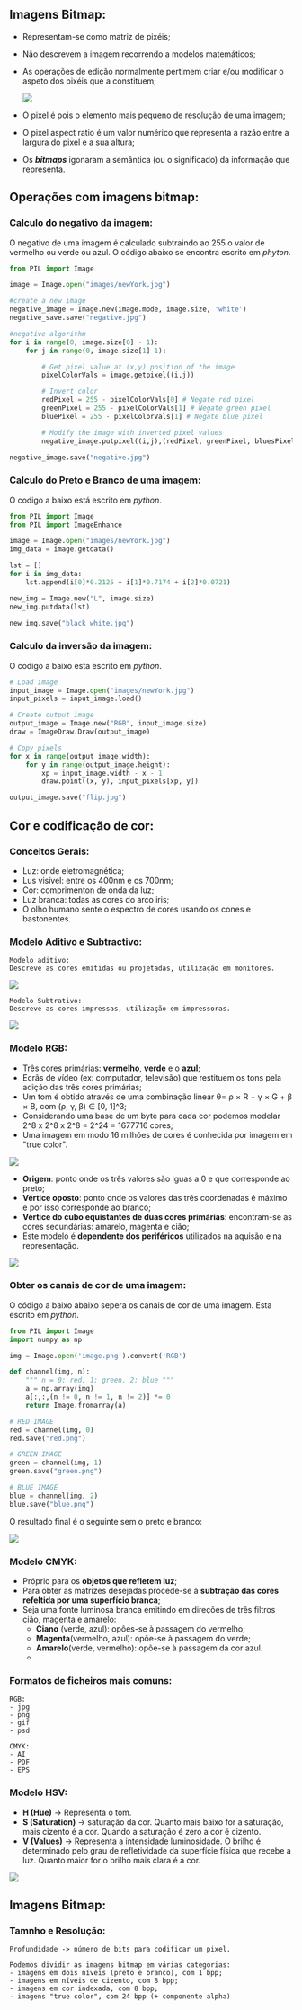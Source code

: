 ## Imagens Bitmap:
- Representam-se como matriz de pixéis;
- Não descrevem a imagem recorrendo a modelos matemáticos;
- As operações de edição normalmente pertimem criar e/ou modificar o aspeto dos pixéis que a constituem;<p>
![](https://wagnergaspar.com/wp-content/uploads/2021/05/3.png)
	
- O pixel é pois o elemento mais pequeno de resolução de uma imagem;
- O pixel aspect ratio é um valor numérico que representa a razão entre a largura do pixel e a sua altura;
- Os ___bitmaps___ igonaram a semântica (ou o significado) da informação que representa.

## Operações com imagens bitmap:
### Calculo do negativo da imagem:

O negativo de uma imagem é calculado subtraindo ao 255 o valor de vermelho ou verde ou azul.
O código abaixo se encontra escrito em _phyton_.
```python
from PIL import Image

image = Image.open("images/newYork.jpg")

#create a new image
negative_image = Image.new(image.mode, image.size, 'white')
negative_save.save("negative.jpg")

#negative algorithm
for i in range(0, image.size[0] - 1):
	for j in range(0, image.size[1]-1):

		# Get pixel value at (x,y) position of the image
		pixelColorVals = image.getpixel((i,j))

		# Invert color
		redPixel = 255 - pixelColorVals[0] # Negate red pixel
		greenPixel = 255 - pixelColorVals[1] # Negate green pixel
		bluePixel = 255 - pixelColorVals[1] # Negate blue pixel

		# Modify the image with inverted pixel values
		negative_image.putpixel((i,j),(redPixel, greenPixel, bluesPixel))

negative_image.save("negative.jpg")
```

### Calculo do Preto e Branco de uma imagem:

O codigo a baixo está escrito em _python_.
```python
from PIL import Image
from PIL import ImageEnhance

image = Image.open("images/newYork.jpg")
img_data = image.getdata()

lst = []
for i in img_data:
	lst.append(i[0]*0.2125 + i[1]*0.7174 + i[2]*0.0721)

new_img = Image.new("L", image.size)
new_img.putdata(lst)

new_img.save("black_white.jpg")
```

### Calculo da inversão da imagem:

O codigo a baixo esta escrito em _python_.
```python
# Load image
input_image = Image.open("images/newYork.jpg")
input_pixels = input_image.load()

# Create output image
output_image = Image.new("RGB", input_image.size)
draw = ImageDraw.Draw(output_image)

# Copy pixels
for x in range(output_image.width):
	for y in range(output_image.height):
		xp = input_image.width - x - 1
		draw.point((x, y), input_pixels[xp, y])

output_image.save("flip.jpg")
```

## Cor e codificação de cor:
### Conceitos Gerais:
- Luz: onde eletromagnética;
- Lus visível: entre os 400nm e os 700nm;
- Cor: comprimenton de onda da luz;
- Luz branca: todas as cores do arco iris;
- O olho humano sente o espectro de cores usando os cones e bastonentes.
### Modelo Aditivo e Subtractivo:
	Modelo aditivo:
	Descreve as cores emitidas ou projetadas, utilização em monitores.

![](https://i1.wp.com/www.hisour.com/wp-content/uploads/2018/03/RGB-color-model.jpg?w=720&ssl=1)

	Modelo Subtrativo:
	Descreve as cores impressas, utilização em impressoras.

![](https://i.loli.net/2019/07/05/5d1ec42acc42b55587.png)

### Modelo RGB:
- Três cores primárias: **vermelho**, **verde** e o **azul**;
- Ecrãs de vídeo (ex: computador, televisão) que restituem os tons pela adição das três cores primárias;
- Um tom é obtido através de uma combinação linear θ= ρ × R + γ × G + β × B, com (ρ, γ, β) ∈ [0, 1]^3;
- Considerando uma base de um byte para cada cor podemos modelar 2^8 x 2^8 x 2^8 = 2^24 = 1677716 cores;
- Uma imagem em modo 16 milhões de cores é conhecida por imagem em "true color".<p>

![](https://ramonpage.com/assets/images/posts/rgb-cube.png)

- **Origem**: ponto onde os três valores são iguas a 0 e que corresponde ao preto;
- **Vértice oposto**: ponto onde os valores das três coordenadas é máximo e por isso corresponde ao branco;
- **Vértice do cubo equistantes de duas cores primárias**: encontram-se as cores secundárias: amarelo, magenta e cião;
- Este modelo é **dependente dos periféricos** utilizados na aquisão e na representação.

![](http://4.bp.blogspot.com/-XSebXPhPo-Q/TV0BeHJUW7I/AAAAAAAAAAU/M5J9Sc7KH-0/s1600/sdabvksdlkf.jpg)

### Obter os canais de cor de uma imagem:
O código a baixo abaixo sepera os canais de cor de uma imagem. Esta escrito em _python_.
```python
from PIL import Image
import numpy as np

img = Image.open('image.png').convert('RGB')

def channel(img, n):
	""" n = 0: red, 1: green, 2: blue """
	a = np.array(img)
	a[:,:,(n != 0, n != 1, n != 2)] *= 0
	return Image.fromarray(a)

# RED IMAGE
red = channel(img, 0)
red.save("red.png")

# GREEN IMAGE
green = channel(img, 1)
green.save("green.png")

# BLUE IMAGE
blue = channel(img, 2)
blue.save("blue.png")
```

<p>O resultado final é o seguinte sem o preto e branco:

![](https://waltermattos.com/site/wp-content/uploads/2017/08/Poder_Curvas_Photoshop_Canais_RGB_Mistura.jpg)

### Modelo CMYK:
- Próprio para os **objetos que refletem luz**;
- Para obter as matrizes desejadas procede-se à **subtração das cores refeltida por uma superfício branca**;
- Seja uma fonte luminosa branca emitindo em direções de três filtros cião, magenta e amarelo:
	- **Ciano** (verde, azul): opôes-se à passagem do vermelho;
	- **Magenta**(vermelho, azul): opõe-se à passagem do verde;
	- **Amarelo**(verde, vermelho): opõe-se à passagem da cor azul.
	- 
### Formatos de ficheiros mais comuns:
	RGB:
	- jpg
	- png
	- gif
	- psd

<p>

	CMYK:
	- AI
	- PDF
	- EPS

### Modelo HSV:

- __H (Hue)__ -> Representa o tom.
- __S (Saturation)__ -> saturação da cor. Quanto mais baixo for a saturação, mais cizento é a cor. Quando a saturação é zero a cor é cizento.
- __V (Values)__ -> Representa a intensidade luminosidade. O brilho é determinado pelo grau de refletividade da superfície física que recebe a luz. Quanto maior for o brilho mais clara é a cor.

![](https://miro.medium.com/max/1400/0*YOMaPWRcXqAdKBbl.)

## Imagens Bitmap:
### Tamnho e Resolução:

	Profundidade -> número de bits para codificar um pixel.

<p>

	Podemos dividir as imagens bitmap em várias categorias:
	- imagens em dois níveis (preto e branco), com 1 bpp;
	- imagens em níveis de cizento, com 8 bpp;
	- imagens em cor indexada, com 8 bpp;
	- imagens "true color", com 24 bpp (+ componente alpha)
